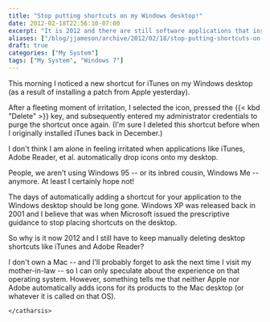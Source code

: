 ```yaml
---
title: "Stop putting shortcuts on my Windows desktop!"
date: 2012-02-18T22:56:10-07:00
excerpt: "It is 2012 and there are still software applications that insist on creating shortcuts on your Windows desktop. Pathetic."
aliases: ["/blog/jjameson/archive/2012/02/18/stop-putting-shortcuts-on-my-windows-desktop.aspx"]
draft: true
categories: ["My System"]
tags: ["My System", "Windows 7"]
---
```


This morning I noticed a new shortcut for iTunes on my Windows desktop (as a result of installing a patch from Apple yesterday).

After a fleeting moment of irritation, I selected the icon, pressed the {{< kbd "Delete" >}} key, and subsequently entered my administrator credentials to purge the shortcut once again. (I'm sure I deleted this shortcut before when I originally installed iTunes back in December.)

I don't think I am alone in feeling irritated when applications like iTunes, Adobe Reader, et al. automatically drop icons onto my desktop.

People, we aren't using Windows 95 -- or its inbred cousin, Windows Me -- anymore. At least I certainly hope not!

The days of automatically adding a shortcut for your application to the Windows desktop should be long gone. Windows XP was released back in 2001 and I believe that was when Microsoft issued the prescriptive guidance to stop placing shortcuts on the desktop.

So why is it now 2012 and I still have to keep manually deleting desktop shortcuts like iTunes and Adobe Reader?

I don't own a Mac -- and I'll probably forget to ask the next time I visit my mother-in-law -- so I can only speculate about the experience on that operating system. However, something tells me that neither Apple nor Adobe automatically adds icons for its products to the Mac desktop (or whatever it is called on that OS).

`</catharsis>`

